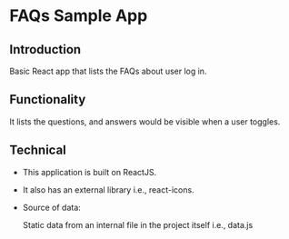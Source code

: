 # FAQs Sample App

## Introduction

Basic React app that lists the FAQs about user log in.

## Functionality

It lists the questions, and answers would be visible when a user toggles.

## Technical

* This application is built on ReactJS.

* It also has an external library i.e., react-icons.

* Source of data:

    Static data from an internal file in the project itself i.e., data.js


